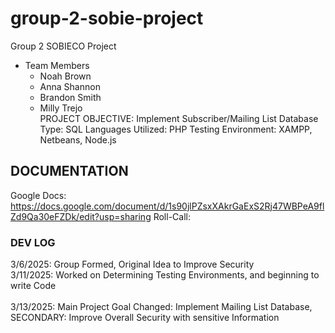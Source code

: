 # group-2-sobie-project
Group 2 SOBIECO Project
* Team Members
  - Noah Brown 
  - Anna Shannon
  - Brandon Smith
  - Milly Trejo  
PROJECT OBJECTIVE: Implement Subscriber/Mailing List Database
Type: SQL
Languages Utilized: PHP
Testing Environment: XAMPP, Netbeans, Node.js 


## DOCUMENTATION ##
Google Docs: https://docs.google.com/document/d/1s90jlPZsxXAkrGaExS2Rj47WBPeA9flZd9Qa30eFZDk/edit?usp=sharing
Roll-Call: 

### DEV LOG ###
3/6/2025: Group Formed, Original Idea to Improve Security <br>
3/11/2025: Worked on Determining Testing Environments, and beginning to write Code <br>  
3/13/2025: Main Project Goal Changed: Implement Mailing List Database, SECONDARY: Improve Overall Security with sensitive Information
